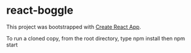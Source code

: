 # react-boggle

This project was bootstrapped with [Create React App](https://github.com/facebookincubator/create-react-app).

To run a cloned copy, from the root directory, type
  npm install
then
  npm start

